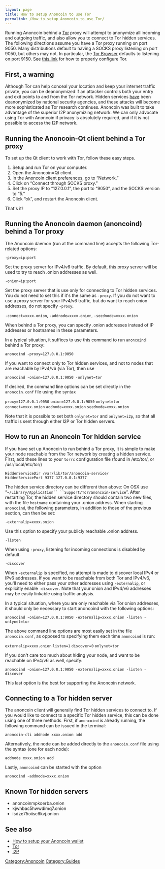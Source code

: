 ```yaml
---
layout: page
title: How to setup Anoncoin to use Tor
permalink: /How_to_setup_Anoncoin_to_use_Tor/
---
```


Running Anoncoin behind a [Tor](/Tor "wikilink") proxy will attempt to anonymize all incoming and outgoing traffic, and also allow you to connect to Tor hidden services. The following directions assume you have a Tor proxy running on port 9050. Many distributions default to having a SOCKS proxy listening on port 9050, but others may not. In particular, the [Tor Browser](https://www.torproject.org/projects/torbrowser.html.en) defaults to listening on port 9150. See [this link](https://www.torproject.org/docs/faq.html.en#TBBSocksPort) for how to properly configure Tor.

First, a warning
----------------

Although Tor can help conceal your location and keep your internet traffic private, you can be deanonymized if an attacker controls both your entry and exit points to and from the Tor network. Hidden services [have](https://blog.torproject.org/blog/thoughts-and-concerns-about-operation-onymous) been deanonymized by national security agencies, and these attacks will become more sophisticated as Tor research continues. Anoncoin was built to take advantage of the superior I2P anonymizing network. We can only advocate using Tor with Anoncoin if privacy is absolutely required, and if it is not possible to access the I2P network.

Running the Anoncoin-Qt client behind a Tor proxy
-------------------------------------------------

To set up the Qt client to work with Tor, follow these easy steps.

1.  Setup and run Tor on your computer.
2.  Open the Anoncoin=Qt client.
3.  In the Anoncoin client preferences, go to “Network.”
4.  Click on “Connect through SOCKS proxy.”
5.  Set the proxy IP to “127.0.0.1”, the port to “9050”, and the SOCKS version to “5.”
6.  Click “ok”, and restart the Anoncoin client.

That's it!

Running the Anoncoin daemon (anoncoind) behind a Tor proxy
----------------------------------------------------------

The Anoncoin daemon (run at the command line) accepts the following Tor-related options:

`-proxy=ip:port`


Set the proxy server for IPv4/v6 traffic. By default, this proxy server will be used to try to reach .onion addresses as well.

`-onion=ip:port`


Set the proxy server that is use only for connecting to Tor hidden services. You do not need to set this if it's the same as `-proxy`. If you do not want to use a proxy server for your IPv4/v6 traffic, but do want to reach onion addresses, do not specify `-proxy`.

`-connect=xxxx.onion`, `-addnode=xxxx.onion`, `-seednode=xxxx.onion`


When behind a Tor proxy, you can specify .onion addresses instead of IP addresses or hostnames in these parameters.

In a typical situation, it suffices to use this command to run `anoncoind` behind a Tor proxy:

`anoncoind -proxy=127.0.0.1:9050`

If you want to connect only to Tor hidden services, and not to nodes that are reachable by IPv4/v6 (via Tor), then use

`anoncoind -onion=127.0.0.1:9050 -onlynet=tor`

If desired, the command line options can be set directly in the `anoncoin.conf` file using the syntax

`proxy=127.0.0.1:9050`
`onion=127.0.0.1:9050`
`onlynet=tor`
`connect=xxxx.onion`
`addnode=xxxx.onion`
`seednode=xxxx.onion`

Note that it is possible to set both `onlynet=tor` and `onlynet=i2p`, so that all traffic is sent through either I2P or Tor hidden servers.

How to run an Anoncoin Tor hidden service
-----------------------------------------

If you have set up Anoncoin to run behind a Tor proxy, it is simple to make your node reachable from the Tor network by creating a hidden service. First, add these lines to your `torrc` configuration file (found in /etc/tor/, or /usr/local/etc/tor/)

`HiddenServiceDir /var/lib/tor/anoncoin-service/`
`HiddenServicePort 9377 127.0.0.1:9377`

The hidden service directory can be different than above: On OSX use “`~/Library/Application`` ``Support/Tor/anoncoin-service`”. After restarting Tor, the hidden service directory should contain two new files, with the file `hostname` containing your .onion address. When starting `anoncoind`, the following parameters, in addition to those of the previous section, can then be set:

`-externalip=xxxx.onion`


Use this option to specify your publicly reachable .onion address.

`-listen`


When using `-proxy`, listening for incoming connections is disabled by default.

`-discover`


When `-externalip` is specified, no attempt is made to discover local IPv4 or IPv6 addresses. If you want to be reachable from both Tor and IPv4/v6, you'll need to either pass your other addresses using `-externalip`, or explicitly enable `-discover`. Note that your onion and IPv4/v6 addresses may be easily linkable using traffic analysis.

In a typical situation, where you are only reachable via Tor onion addresses, it should only be necessary to start anoncoind with the following options:

`anoncoind -onion=127.0.0.1:9050 -externalip=xxxx.onion -listen -onlynet=tor`

The above command line options are most easily set in the file `anoncoin.conf`, as opposed to specifying them each time `anoncoind` is run:

`externalip=xxxx.onion`
`listen=1`
`discover=0`
`onlynet=tor`

If you don't care too much about hiding your node, and want to be reachable on IPv4/v6 as well, specify:

`anoncoind -onion=127.0.0.1:9050 -externalip=xxxx.onion -listen -discover`

This last option is the best for supporting the Anoncoin network.

Connecting to a Tor hidden server
---------------------------------

The anoncoin client will generally find Tor hidden services to connect to. If you would like to connect to a specific Tor hidden service, this can be done using one of three methods. First, if `anoncoind` is already running, the following command can be issued in the terminal:

`anoncoin-cli addnode xxxx.onion add`

Alternatively, the node can be added directly to the `anoncoin.conf` file using the syntax (one for each node):

`addnode xxxx.onion add`

Lastly, `anoncoind` can be started with the option

`anoncoind -addnode=xxxx.onion`

Known Tor hidden servers
------------------------

-   anoncoinmpkoerba.onion
-   kjwhbac5hwwdimq7.onion
-   isdze75oiisc6kvj.onion

See also
--------

-   [How to setup your Anoncoin wallet](/How_to_setup_your_Anoncoin_wallet "wikilink")
-   [Tor](/Tor "wikilink")
-   [I2P](/I2P "wikilink")

[Category:Anoncoin](/Category:Anoncoin "wikilink") [Category:Guides](/Category:Guides "wikilink")